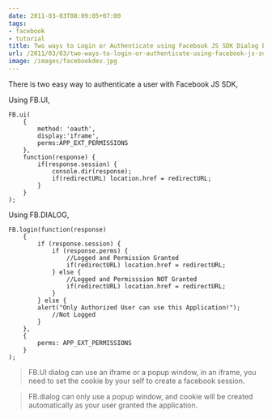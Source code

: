 ```yaml
---
date: 2011-03-03T08:09:05+07:00
tags:
- facebook
- tutorial
title: Two ways to Login or Authenticate using Facebook JS SDK Dialog box
url: /2011/03/03/two-ways-to-login-or-authenticate-using-facebook-js-sdk-dialog-box/
image: /images/facebookdev.jpg
---
```


There is two easy way to authenticate a user with Facebook JS SDK, 

Using FB.UI,
 
    FB.ui(
        {
            method: 'oauth',
            display:'iframe',
            perms:APP_EXT_PERMISSIONS
        },
        function(response) {
            if(response.session) {
                console.dir(response);
                if(redirectURL) location.href = redirectURL;
            }
        }
    );

Using FB.DIALOG,

    FB.login(function(response) 
        {
            if (response.session) {
                if (response.perms) {
                    //Logged and Permission Granted
                    if(redirectURL) location.href = redirectURL;
                } else {
                    //Logged and Permisssion NOT Granted
                    if(redirectURL) location.href = redirectURL;
                }
            } else {
            alert("Only Authorized User can use this Application!");
                //Not Logged
            }
        }, 
        {
            perms: APP_EXT_PERMISSIONS
        }
    );

> FB.UI dialog can use an iframe or a popup window, in an iframe, you need to set the cookie by your self to create a facebook session. 

> FB.dialog can only use a popup window, and cookie will be created automatically as your user granted the application.